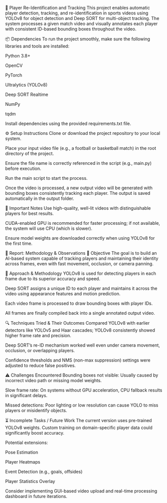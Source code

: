 🎯 Player Re-Identification and Tracking
This project enables automatic player detection, tracking, and re-identification in sports videos using YOLOv8 for object detection and Deep SORT for multi-object tracking. The system processes a given match video and visually annotates each player with consistent ID-based bounding boxes throughout the video.

📦 Dependencies
To run the project smoothly, make sure the following libraries and tools are installed:

Python 3.8+

OpenCV

PyTorch

Ultralytics (YOLOv8)

Deep SORT Realtime

NumPy

tqdm

Install dependencies using the provided requirements.txt file.

⚙️ Setup Instructions
Clone or download the project repository to your local system.

Place your input video file (e.g., a football or basketball match) in the root directory of the project.

Ensure the file name is correctly referenced in the script (e.g., main.py) before execution.

Run the main script to start the process.

Once the video is processed, a new output video will be generated with bounding boxes consistently tracking each player. The output is saved automatically in the output folder.

📌 Important Notes
Use high-quality, well-lit videos with distinguishable players for best results.

CUDA-enabled GPU is recommended for faster processing; if not available, the system will use CPU (which is slower).

Ensure model weights are downloaded correctly when using YOLOv8 for the first time.

📄 Report: Methodology & Observations
🎯 Objective
The goal is to build an AI-based system capable of tracking players and maintaining their identity across frames, even with fast movement, occlusion, or camera panning.

🧠 Approach & Methodology
YOLOv8 is used for detecting players in each frame due to its superior accuracy and speed.

Deep SORT assigns a unique ID to each player and maintains it across the video using appearance features and motion prediction.

Each video frame is processed to draw bounding boxes with player IDs.

All frames are finally compiled back into a single annotated output video.

🔍 Techniques Tried & Their Outcomes
Compared YOLOv8 with earlier detectors like YOLOv5 and Haar cascades; YOLOv8 consistently showed higher frame rate and precision.

Deep SORT’s re-ID mechanism worked well even under camera movement, occlusion, or overlapping players.

Confidence thresholds and NMS (non-max suppression) settings were adjusted to reduce false positives.

⚠️ Challenges Encountered
Bounding boxes not visible: Usually caused by incorrect video path or missing model weights.

Slow frame rate: On systems without GPU acceleration, CPU fallback results in significant delays.

Missed detections: Poor lighting or low resolution can cause YOLO to miss players or misidentify objects.

⏳ Incomplete Tasks / Future Work
The current version uses pre-trained YOLOv8 weights. Custom training on domain-specific player data could significantly boost accuracy.

Potential extensions:

Pose Estimation

Player Heatmaps

Event Detection (e.g., goals, offsides)

Player Statistics Overlay

Consider implementing GUI-based video upload and real-time processing dashboard in future iterations.

